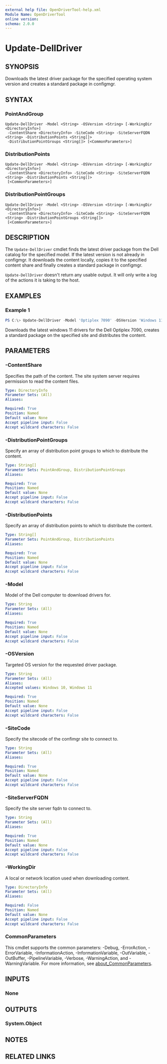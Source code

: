 ```yaml
---
external help file: OpenDriverTool-help.xml
Module Name: OpenDriverTool
online version:
schema: 2.0.0
---
```


# Update-DellDriver

## SYNOPSIS
Downloads the latest driver package for the specified operating system version and creates a standard package in configmgr.

## SYNTAX

### PointAndGroup
```
Update-DellDriver -Model <String> -OSVersion <String> [-WorkingDir <DirectoryInfo>]
 -ContentShare <DirectoryInfo> -SiteCode <String> -SiteServerFQDN <String> -DistributionPoints <String[]>
 -DistributionPointGroups <String[]> [<CommonParameters>]
```

### DistributionPoints
```
Update-DellDriver -Model <String> -OSVersion <String> [-WorkingDir <DirectoryInfo>]
 -ContentShare <DirectoryInfo> -SiteCode <String> -SiteServerFQDN <String> -DistributionPoints <String[]>
 [<CommonParameters>]
```

### DistributionPointGroups
```
Update-DellDriver -Model <String> -OSVersion <String> [-WorkingDir <DirectoryInfo>]
 -ContentShare <DirectoryInfo> -SiteCode <String> -SiteServerFQDN <String> -DistributionPointGroups <String[]>
 [<CommonParameters>]
```

## DESCRIPTION
The `Update-DellDriver` cmdlet finds the latest driver package from the Dell catalog for the specified model. If the latest version is not already in configmgr. It downloads the content locally, copies it to the specified content share and finally creates a standard package in configmgr.

`Update-DellDriver` doesn't return any usable output. It will only write a log of the actions it is taking to the host.

## EXAMPLES

### Example 1
```powershell
PS C:\> Update-DellDriver -Model 'Optiplex 7090' -OSVersion 'Windows 11' -ContentShare '\\contoso\configmgr\drivers' -SiteCode 'CAS' -SiteServerFQDN 'abc.contoso.com' -DistributionPoints 'abc.contoso.com', 'abc2.contoso.com'
```

Downloads the latest windows 11 drivers for the Dell Optiplex 7090, creates a standard package on the specified site and distributes the content. 

## PARAMETERS

### -ContentShare
Specifies the path of the content. The site system server requires permission to read the content files.

```yaml
Type: DirectoryInfo
Parameter Sets: (All)
Aliases:

Required: True
Position: Named
Default value: None
Accept pipeline input: False
Accept wildcard characters: False
```

### -DistributionPointGroups
Specify an array of distribution point groups to which to distribute the content.

```yaml
Type: String[]
Parameter Sets: PointAndGroup, DistributionPointGroups
Aliases:

Required: True
Position: Named
Default value: None
Accept pipeline input: False
Accept wildcard characters: False
```

### -DistributionPoints
Specify an array of distribution points to which to distribute the content.

```yaml
Type: String[]
Parameter Sets: PointAndGroup, DistributionPoints
Aliases:

Required: True
Position: Named
Default value: None
Accept pipeline input: False
Accept wildcard characters: False
```

### -Model
Model of the Dell computer to download drivers for.

```yaml
Type: String
Parameter Sets: (All)
Aliases:

Required: True
Position: Named
Default value: None
Accept pipeline input: False
Accept wildcard characters: False
```

### -OSVersion
Targeted OS version for the requested driver package.

```yaml
Type: String
Parameter Sets: (All)
Aliases:
Accepted values: Windows 10, Windows 11

Required: True
Position: Named
Default value: None
Accept pipeline input: False
Accept wildcard characters: False
```

### -SiteCode
Specify the sitecode of the confimgr site to connect to.

```yaml
Type: String
Parameter Sets: (All)
Aliases:

Required: True
Position: Named
Default value: None
Accept pipeline input: False
Accept wildcard characters: False
```

### -SiteServerFQDN
Specify the site server fqdn to connect to.

```yaml
Type: String
Parameter Sets: (All)
Aliases:

Required: True
Position: Named
Default value: None
Accept pipeline input: False
Accept wildcard characters: False
```

### -WorkingDir
A local or network location used when downloading content.

```yaml
Type: DirectoryInfo
Parameter Sets: (All)
Aliases:

Required: False
Position: Named
Default value: None
Accept pipeline input: False
Accept wildcard characters: False
```

### CommonParameters
This cmdlet supports the common parameters: -Debug, -ErrorAction, -ErrorVariable, -InformationAction, -InformationVariable, -OutVariable, -OutBuffer, -PipelineVariable, -Verbose, -WarningAction, and -WarningVariable. For more information, see [about_CommonParameters](http://go.microsoft.com/fwlink/?LinkID=113216).

## INPUTS

### None

## OUTPUTS

### System.Object
## NOTES

## RELATED LINKS
